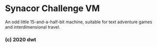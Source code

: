 # Synacor Challenge VM

An odd little 15-and-a-half-bit machine, suitable for text adventure games and interdimensional travel.

### (c) 2020 dwt
